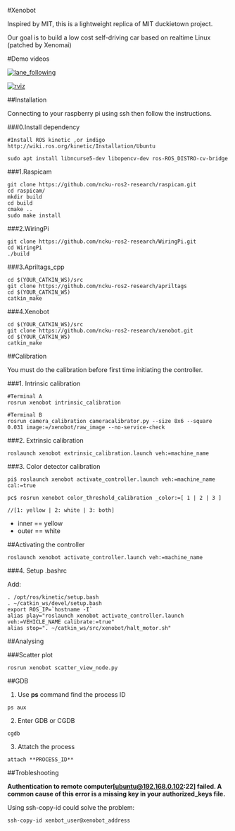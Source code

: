 #Xenobot

Inspired by MIT, this is a lightweight replica of MIT duckietown project.

Our goal is to build a low cost self-driving car based on realtime Linux (patched by Xenomai)

#Demo videos

[![lane_following](https://github.com/ncku-ros2-research/xenobot/blob/master/materials/demo_video1.jpeg?raw=true)](https://www.youtube.com/watch?v=84MXc0_F61o)

[![rviz](https://github.com/ncku-ros2-research/xenobot/blob/master/materials/demo_video2.jpeg?raw=true)](https://www.youtube.com/watch?v=XK602hzbORY&feature=youtu.be)

##Installation

Connecting to your raspberry pi using ssh then follow the instructions.

###0.Install dependency

```
#Install ROS kinetic ,or indigo
http://wiki.ros.org/kinetic/Installation/Ubuntu

sudo apt install libncurse5-dev libopencv-dev ros-ROS_DISTRO-cv-bridge
```

###1.Raspicam

```
git clone https://github.com/ncku-ros2-research/raspicam.git
cd raspicam/
mkdir build
cd build
cmake ..
sudo make install
```

###2.WiringPi

```
git clone https://github.com/ncku-ros2-research/WiringPi.git
cd WiringPi
./build
```

###3.Apriltags_cpp

```
cd $(YOUR_CATKIN_WS)/src
git clone https://github.com/ncku-ros2-research/apriltags
cd $(YOUR_CATKIN_WS)
catkin_make
```

###4.Xenobot

```
cd $(YOUR_CATKIN_WS)/src
git clone https://github.com/ncku-ros2-research/xenobot.git
cd $(YOUR_CATKIN_WS)
catkin_make
```

##Calibration

You must do the calibration before first time initiating the controller.

###1. Intrinsic calibration

```
#Terminal A
rosrun xenobot intrinsic_calibration

#Terminal B
rosrun camera_calibration cameracalibrator.py --size 8x6 --square 0.031 image:=/xenobot/raw_image --no-service-check
```

###2. Extrinsic calibration

```
roslaunch xenobot extrinsic_calibration.launch veh:=machine_name
```

###3. Color detector calibration

```
pi$ roslaunch xenobot activate_controller.launch veh:=machine_name cal:=true

pc$ rosrun xenobot color_threshold_calibration _color:=[ 1 | 2 | 3 ]

//[1: yellow | 2: white | 3: both]
```
* inner == yellow
* outer == white

##Activating the controller

```
roslaunch xenobot activate_controller.launch veh:=machine_name
```

###4. Setup .bashrc

Add:

```
. /opt/ros/kinetic/setup.bash
. ~/catkin_ws/devel/setup.bash
export ROS_IP=`hostname -I`
alias play="roslaunch xenobot activate_controller.launch veh:=VEHICLE_NAME calibrate:=true"
alias stop=". ~/catkin_ws/src/xenobot/halt_motor.sh"
```

##Analysing

###Scatter plot

```
rosrun xenobot scatter_view_node.py
```

##GDB

1. Use **ps** command find the process ID

```
ps aux
```

2. Enter GDB or CGDB

```
cgdb
```

3. Attatch the process

```
attach **PROCESS_ID**
```

##Trobleshooting

**Authentication to remote computer[ubuntu@192.168.0.102:22] failed.
A common cause of this error is a missing key in your authorized_keys file.**

Using ssh-copy-id could solve the problem:

```
ssh-copy-id xenbot_user@xenobot_address
```
